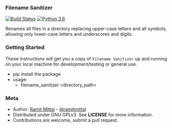### Filename Sanitizer

[![Build Status](https://travis-ci.org/ramitmittal/filename_sanitizer.svg?branch=master)](https://travis-ci.org/ramitmittal/filename_sanitizer)
[![Python 3.6](https://img.shields.io/badge/python-3.6-blue.svg)](https://www.python.org/downloads/release/python-360/)


Renames all files in a directory replacing upper-case letters and all symbols, allowing only lower-case letters and underscores and digits.


### Getting Started

These instructions will get you a copy of ``Filename Sanitizer`` up and running on your local machine for development/testing or general use.

* pip install the package
* usage:
  * filename_sanitizer <directory_path>


### Meta
* Author: [Ramit Mittal](https://ramitmittal.com) - [@ramitmittal](https://github.com/ramitmittal)
* Distributed under GNU GPLv3. See **LICENSE** for more information.
* Contributions are welcome, submit a pull request.